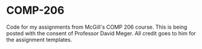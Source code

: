 # COMP-206
Code for my assignments from McGill's COMP 206 course. This is being posted with the consent of Professor David Meger. All credit goes to him for the assignment templates.
